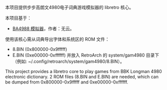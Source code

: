 本项目提供步步高朗文4980电子词典游戏模拟器的 libretro 核心。


本项目基于：
* [BA4988 模拟器](https://gitee.com/BA4988/BBK-simulator)，作者：无云。


使用该核心需从词典导出字体和系统区的 ROM 文件：
- 8.BIN (0x800000-0x9fffff)
- E.BIN (0xe00000-0xffffff)
并放入 RetroArch 的 system/gam4980 目录下（例如: ~/.config/retroarch/system/gam4980/8.BIN）。


This project provides a libretro core to play games from BBK Longman
4980 electronic dictionary.  2 ROM files (8.BIN and E.BIN) are needed,
which can be dumped from 0x800000-0x9fffff and 0xe00000-0xffffff.
